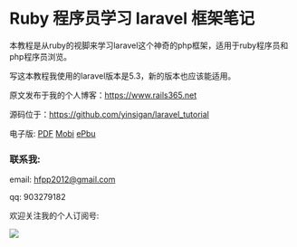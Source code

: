 # Ruby 程序员学习 laravel 框架笔记

本教程是从ruby的视脚来学习laravel这个神奇的php框架，适用于ruby程序员和php程序员浏览。

写这本教程我使用的laravel版本是5.3，新的版本也应该能适用。

原文发布于我的个人博客：https://www.rails365.net

源码位于：https://github.com/yinsigan/laravel_tutorial

电子版: [PDF](https://www.gitbook.com/download/pdf/book/yinsigan/laravel_tutorial) [Mobi](https://www.gitbook.com/download/mobi/book/yinsigan/laravel_tutorial) [ePbu](https://www.gitbook.com/download/epub/book/yinsigan/laravel_tutorial)

### 联系我:

email: hfpp2012@gmail.com

qq: 903279182

欢迎关注我的个人订阅号:

![](https://rails365.oss-cn-shenzhen.aliyuncs.com/uploads/photo/image/310/2017/0f6c7b070c711c48dbe92193f71e9cbf.jpg)

